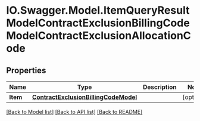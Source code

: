 # IO.Swagger.Model.ItemQueryResultModelContractExclusionBillingCodeModelContractExclusionAllocationCode
## Properties

Name | Type | Description | Notes
------------ | ------------- | ------------- | -------------
**Item** | [**ContractExclusionBillingCodeModel**](ContractExclusionBillingCodeModel.md) |  | [optional] 

[[Back to Model list]](../README.md#documentation-for-models) [[Back to API list]](../README.md#documentation-for-api-endpoints) [[Back to README]](../README.md)

